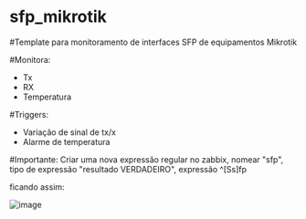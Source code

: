 # sfp_mikrotik

#Template para monitoramento de interfaces SFP de equipamentos Mikrotik

#Monitora:
 - Tx
 - RX
 - Temperatura

#Triggers:
 - Variação de sinal de tx/x
 - Alarme de temperatura
 
 #Importante:
 Criar uma nova expressão regular no zabbix, nomear "sfp", tipo de expressão "resultado VERDADEIRO", expressão ^[Ss]fp
 
 ficando assim:
 
 ![image](https://github.com/anderson-raber/sfp_mikrotik/blob/master/Anota%C3%A7%C3%A3o%202019-08-28%20105457.png)
